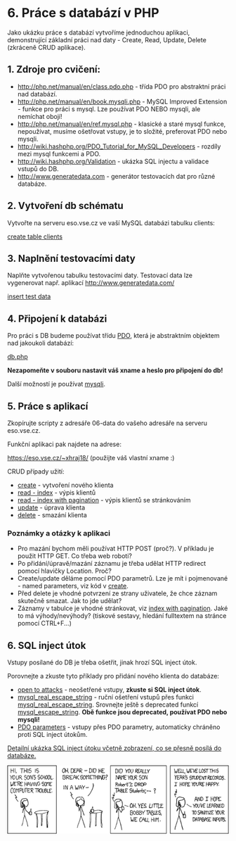 # 6. Práce s databází v PHP

Jako ukázku práce s databází vytvoříme jednoduchou aplikaci, demonstrující základní práci nad daty - Create, Read, Update, Delete (zkráceně CRUD aplikace).

## 1. Zdroje pro cvičení:

* http://php.net/manual/en/class.pdo.php - třída PDO pro abstraktní práci nad databází.
* http://php.net/manual/en/book.mysqli.php - MySQL Improved Extension - funkce pro práci s mysql. Lze používat PDO NEBO mysqli, ale nemíchat obojí!
* http://php.net/manual/en/ref.mysql.php - klasické a staré mysql funkce, nepoužívat, musíme ošetřovat vstupy, je to složité, preferovat PDO nebo mysqli.
* http://wiki.hashphp.org/PDO_Tutorial_for_MySQL_Developers - rozdíly mezi mysql funkcemi a PDO.
* http://wiki.hashphp.org/Validation - ukázka SQL injectu a validace vstupů do DB.
* http://www.generatedata.com - generátor testovacích dat pro různé databáze.

## 2. Vytvoření db schématu

Vytvořte na serveru eso.vse.cz ve vaší MySQL databázi tabulku clients:

[create table clients](./06-schema.sql)

## 3. Naplnění testovacími daty

Naplňte vytvořenou tabulku testovacími daty. Testovací data lze vygenerovat např. aplikací http://www.generatedata.com/

[insert test data](./06-data.sql)

## 4. Připojení k databázi

Pro práci s DB budeme používat třídu [PDO](http://php.net/manual/en/class.pdo.php), která je abstraktním objektem nad jakoukoli databází:

[db.php](./06-app/db.php)

**Nezapomeňte v souboru nastavit váš xname a heslo pro připojení do db!**

Další možností je používat [mysqli](http://php.net/manual/en/book.mysqli.php).

## 5. Práce s aplikací

Zkopírujte scripty z adresáře 06-data do vašeho adresáře na serveru eso.vse.cz.

Funkční aplikaci pak najdete na adrese:

https://eso.vse.cz/~xhraj18/ (použijte váš vlastní xname :)

CRUD případy užití:

* [create](./06-app/new_prepare.php) - vytvoření nového klienta
* [read - index](./06-app/index.php) - výpis klientů
* [read - index with pagination](./06-app/index_with_pagination.php) - výpis klientů se stránkováním
* [update](./06-app/update.php) - úprava klienta
* [delete](./06-app/delete.php) - smazání klienta

### Poznámky a otázky k aplikaci

* Pro mazání bychom měli používat HTTP POST (proč?). V příkladu je použit HTTP GET. Co třeba web roboti?
* Po přidání/úpravě/mazání záznamu je třeba udělat HTTP redirect pomocí hlavičky Location. Proč?
* Create/update děláme pomocí PDO parametrů. Lze je mít i pojmenované  - named parameters, viz kód v [create](./06-app/new_prepare.php).
* Před delete je vhodné potvrzení ze strany uživatele, že chce záznam skutečně smazat. Jak to jde udělat?
* Záznamy v tabulce je vhodné stránkovat, viz [index with pagination](./06-app/index_with_pagination.php). Jaké to má výhody/nevýhody? (tiskové sestavy, hledání fulltextem na stránce pomocí CTRL+F...)

## 6. SQL inject útok

Vstupy posílané do DB je třeba ošetřit, jinak hrozí SQL inject útok.

Porovnejte a zkuste tyto příklady pro přidání nového klienta do databáze:

* [open to attacks](./06-app/new_open.php) - neošetřené vstupy, **zkuste si SQL inject útok**.
* [mysql_real_escape_string](./06-app/new_escape.php) - ruční ošetření vstupů přes funkci [mysql_real_escape_string](http://php.net/mysql_real_escape_string). Srovnejte ještě s deprecated funkcí [mysql_escape_string](http://php.net/mysql_escape_string). **Obě funkce jsou deprecated, používat PDO nebo mysqli!**
* [PDO parameters](./06-app/new_prepare.php) - vstupy přes PDO parametry, automaticky chráněno proti SQL inject útokům.

[Detailní ukázka SQL inject útoku včetně zobrazení, co se přesně posílá do databáze.](./06-app/mysql_real_escape_string.php)

![Exploits of a mom](./exploits-of-a-mom.png)




